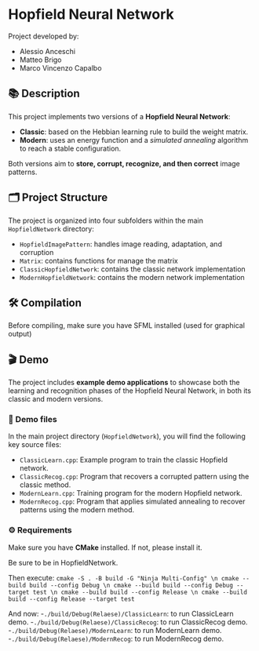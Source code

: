 # Hopfield Neural Network

Project developed by:
- Alessio Anceschi  
- Matteo Brigo  
- Marco Vincenzo Capalbo  

## 📚 Description

This project implements two versions of a **Hopfield Neural Network**:

- **Classic**: based on the Hebbian learning rule to build the weight matrix.
- **Modern**: uses an energy function and a *simulated annealing* algorithm to reach a stable configuration.

Both versions aim to **store, corrupt, recognize, and then correct** image patterns.

## 🗂️ Project Structure

The project is organized into four subfolders within the main `HopfieldNetwork` directory:

- `HopfieldImagePattern`: handles image reading, adaptation, and corruption  
- `Matrix`: contains functions for manage the matrix  
- `ClassicHopfieldNetwork`: contains the classic network implementation  
- `ModernHopfieldNetwork`: contains the modern network implementation


## 🛠️ Compilation

Before compiling, make sure you have SFML installed (used for graphical output)


## 🎬 Demo

The project includes **example demo applications** to showcase both the learning and recognition phases of the Hopfield Neural Network, in both its classic and modern versions.

### 📁 Demo files

In the main project directory (`HopfieldNetwork`), you will find the following key source files:

- `ClassicLearn.cpp`: Example program to train the classic Hopfield network.
- `ClassicRecog.cpp`: Program that recovers a corrupted pattern using the classic method.
- `ModernLearn.cpp`: Training program for the modern Hopfield network.
- `ModernRecog.cpp`: Program that applies simulated annealing to recover patterns using the modern method.

### ⚙️ Requirements

Make sure you have **CMake** installed. If not, please install it.

Be sure to be in HopfieldNetwork.

Then execute:
`cmake -S . -B build -G "Ninja Multi-Config" \n
cmake --build build --config Debug \n
cmake --build build --config Debug --target test \n
cmake --build build --config Release \n
cmake --build build --config Release --target test` 

And now:
-`./build/Debug(Relaese)/ClassicLearn`: to run ClassicLearn demo. 
-`./build/Debug(Relaese)/ClassicRecog`: to run ClassicRecog demo.
-`./build/Debug(Relaese)/ModernLearn`: to run ModernLearn demo.
-`./build/Debug(Relaese)/ModernRecog`: to run ModernRecog demo.




